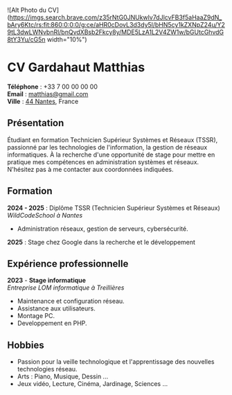 ![Alt Photo du CV](https://imgs.search.brave.com/z35rNtG0JNUkwlv7dJlcvFB3f5aHaaZ9dN_bAry6Ktc/rs:fit:860:0:0:0/g:ce/aHR0cDovL3d3dy5l/bHN5cy1kZXNpZ24u/Y29tL3dwLWNvbnRl/bnQvdXBsb2Fkcy8y/MDE5LzA1L2V4ZW1w/bGUtcGhvdG8tY3Yu/cG5n width="10%")  

# CV Gardahaut Matthias

**Téléphone** : +33 7 00 00 00 00  
**Email** : matthias@gmail.com  
**Ville** : [44 Nantes](https://fr.wikipedia.org/wiki/France#G%C3%A9ologie,_topographie_et_hydrographie), France


## Présentation
Étudiant en formation Technicien Supérieur Systèmes et Réseaux (TSSR), passionné par les technologies de l'information, la gestion de réseaux informatiques.  À la recherche d'une opportunité de stage pour mettre en pratique mes compétences en administration systèmes et réseaux.  N'hésitez pas à me contacter aux coordonnées indiquées.


## Formation

**2024 - 2025** : Diplôme TSSR (Technicien Supérieur Systèmes et Réseaux)  
_WildCodeSchool à Nantes_  
- Administration réseaux, gestion de serveurs, cybersécurité.  

**2025** : Stage chez Google dans la recherche et le développement  


## Expérience professionnelle

**2023** - **Stage informatique**  
_Entreprise LOM informatique à Treillières_  
- Maintenance et configuration réseau.  
- Assistance aux utilisateurs.  
- Montage PC.  
- Developpement en PHP.  

## Hobbies

- Passion pour la veille technologique et l'apprentissage des nouvelles technologies réseau.  
- Arts : Piano, Musique, Dessin ...  
- Jeux vidéo, Lecture, Cinéma, Jardinage, Sciences ...  
